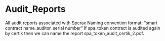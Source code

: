 # Audit_Reports
All audit reports associated with Sperax
Naming convention format:
“smart contract name_auditor_serial number”
If spa_token contract is audited again by certik then we can name the report spa_token_audit_certik_2.pdf.
